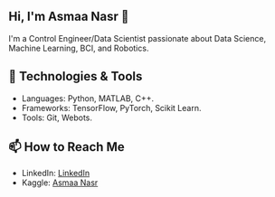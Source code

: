 ## Hi, I'm Asmaa Nasr 👋

I'm a Control Engineer/Data Scientist passionate about Data Science, Machine Learning, BCI, and Robotics.

## 🔧 Technologies & Tools
- Languages: Python, MATLAB, C++.
- Frameworks: TensorFlow, PyTorch, Scikit Learn.
- Tools: Git, Webots.
<!--
## 🚀 Projects
- [Project 1](https://github.com/yourusername/project1): A brief description.
- [Project 2](https://github.com/yourusername/project2): A brief description.
-->
## 📫 How to Reach Me
- LinkedIn: [LinkedIn](https://www.linkedin.com/in/asmaa-nasr-346430206)
- Kaggle: [Asmaa Nasr](https://www.kaggle.com/anmuser)
<!-- - Portfolio: [Your Portfolio Website](https://yourwebsite.com)
- Email: your.email@example.com



## 📊 GitHub Stats
![Your GitHub Stats](https://github-readme-stats.vercel.app/api?username=asma-nasr&show_icons=true&theme=radical)

-->














<!--
**Asma-Nasr/Asma-Nasr** is a ✨ _special_ ✨ repository because its `README.md` (this file) appears on your GitHub profile.

Here are some ideas to get you started:

- 🔭 I’m currently working on ...
- 🌱 I’m currently learning ...
- 👯 I’m looking to collaborate on ...
- 🤔 I’m looking for help with ...
- 💬 Ask me about ...
- 📫 How to reach me: ...
- 😄 Pronouns: ...
- ⚡ Fun fact: ...
-->
